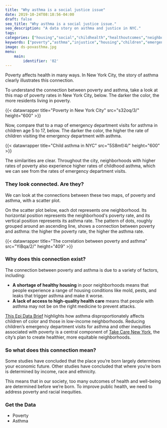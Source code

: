 ```yaml
---
title: "Why asthma is a social justice issue"
date: 2019-10-24T08:18:56-04:00
draft: false
seo_title: "Why asthma is a social justice issue."
seo_description: "A data story on asthma and justice in NYC."
tags:
categories: ["housing","social","childhealth","healthoutcomes","neighborhoods"]
keywords: ["poverty","asthma","injustice","housing","children","emergency department visits","ed visits","emergency room","social determinants","kids"]
image: ds-povasthma.jpg
menu:
    main:
        identifier: '02'
---
```


Poverty affects health in many ways. In New York City, the story of asthma clearly illustrates this connection.

To understand the connection between poverty and asthma, take a look at this map of poverty rates in New York City, below. The darker the color, the more residents living in poverty.


{{< datawrapper title="Poverty in New York City" src="s32oq/3/" height="600" >}}

Now, compare that to a map of emergency department visits for asthma in children age 5 to 17, below. The darker the color, the higher the rate of children visiting the emergency department with asthma.

{{< datawrapper title="Child asthma in NYC" src="5S8mf/4/" height="600" >}}

The similarities are clear. Throughout the city, neighborhoods with higher rates of poverty also experience higher rates of childhood asthma, which we can see from the rates of emergency department visits.

### They look connected. Are they?
We can look at the connections between these two maps, of poverty and asthma, with a scatter plot.

On the scatter plot below, each dot represents one neighborhood. Its horizontal position represents the neighborhood's poverty rate, and its vertical position represents its asthma rate. The pattern of dots, roughly grouped around an ascending line, shows a connection between poverty and asthma: the higher the poverty rate, the higher the asthma rate.

{{< datawrapper title="The correlation between poverty and asthma" src="YiBqa/2/" height="409" >}}

### Why does this connection exist?
The connection between poverty and asthma is due to a variety of factors, including:
- **A shortage of healthy housing** in poor neighborhoods means that people experience a range of housing conditions like mold, pests, and leaks that trigger asthma and make it worse.
- **A lack of access to high-quality health care** means that people with asthma may not be on the right medicine to prevent attacks.

[This Epi Data Brief](https://www1.nyc.gov/assets/doh/downloads/pdf/epi/databrief90.pdf) highlights how asthma disproportionately affects children of color and those in low-income neighborhoods. Reducing children’s emergency department visits for asthma and other inequities associated with poverty is a central component of [Take Care New York](https://www1.nyc.gov/assets/doh/downloads/pdf/tcny/tcny-2020.pdf), the city’s plan to create healthier, more equitable neighborhoods.

### So what does this connection mean?
Some studies have concluded that the place you’re born largely determines your economic future. Other studies have concluded that where you’re born is determined by income, race and ethnicity.

This means that in our society, too many outcomes of health and well-being are determined before we’re born. To improve public health, we need to address poverty and racial inequities.

### Get the Data
- Poverty
- Asthma



